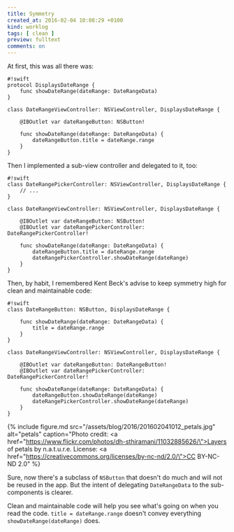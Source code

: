 ```yaml
---
title: Symmetry
created_at: 2016-02-04 10:08:29 +0100
kind: worklog
tags: [ clean ]
preview: fulltext
comments: on
---
```


At first, this was all there was:

    #!swift
    protocol DisplaysDateRange {
        func showDateRange(dateRange: DateRangeData)
    }
    
    class DateRangeViewController: NSViewController, DisplaysDateRange {
    
        @IBOutlet var dateRangeButton: NSButton!
    
        func showDateRange(dateRange: DateRangeData) {
            dateRangeButton.title = dateRange.range
        }
    }
    
Then I implemented a sub-view controller and delegated to it, too:

    #!swift
    class DateRangePickerController: NSViewController, DisplaysDateRange { 
        // ... 
    }
    
    class DateRangeViewController: NSViewController, DisplaysDateRange {
        
        @IBOutlet var dateRangeButton: NSButton!
        @IBOutlet var dateRangePickerController: DateRangePickerController!

        func showDateRange(dateRange: DateRangeData) {
            dateRangeButton.title = dateRange.range
            dateRangePickerController.showDateRange(dateRange)
        }
    }

Then, by habit, I remembered Kent Beck's advise to keep symmetry high for clean and maintainable code:

    #!swift
    class DateRangeButton: NSButton, DisplaysDateRange {
        
        func showDateRange(dateRange: DateRangeData) {
            title = dateRange.range
        }
    }
    
    class DateRangeViewController: NSViewController, DisplaysDateRange {
    
        @IBOutlet var dateRangeButton: DateRangeButton!
        @IBOutlet var dateRangePickerController: DateRangePickerController!
        
        func showDateRange(dateRange: DateRangeData) {
            dateRangeButton.showDateRange(dateRange)
            dateRangePickerController.showDateRange(dateRange)
        }
    }

{% include figure.md src="/assets/blog/2016/201602041012_petals.jpg" alt="petals" caption="Photo credit: <a href=\"https://www.flickr.com/photos/dh-sthiramani/11032885626/\">Layers of petals</a> by n.a.t.u.r.e. License: <a href=\"https://creativecommons.org/licenses/by-nc-nd/2.0/\">CC BY-NC-ND 2.0</a>" %}

Sure, now there's a subclass of `NSButton` that doesn't do much and will not be reused in the app. But the intent of delegating `DateRangeData` to the sub-components is clearer.

Clean and maintainable code will help you see what's going on when you read the code. `title = dateRange.range` doesn't convey everything `showDateRange(dateRange)` does.
